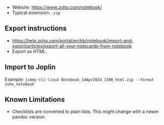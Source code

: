 - Website: <https://www.zoho.com/notebook/>
- Typical extension: `.zip`

## Export instructions

- <https://help.zoho.com/portal/en/kb/notebook/import-and-export/articles/export-all-your-notecards-from-notebook>
- Export as HTML.

## Import to Joplin

Example: `jimmy-cli-linux Notebook_14Apr2024_1300_html.zip --format zoho_notebook`

## Known Limitations

- Checklists are converted to plain lists. This might change with a newer pandoc version.
